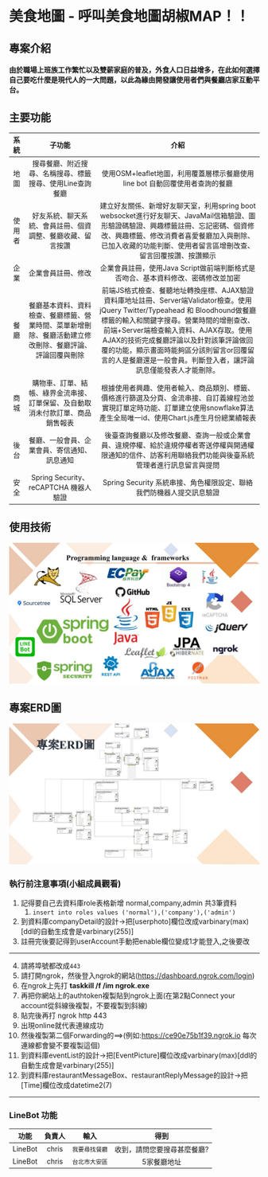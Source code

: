 # 美食地圖 - 呼叫美食地圖胡椒MAP！！

## 專案介紹
#### 由於職場上班族工作繁忙以及雙薪家庭的普及，外食人口日益增多，在此如何選擇自己要吃什麼是現代人的一大問題，以此為緣由開發讓使用者們與餐廳店家互動平台。

## 主要功能

|  系統  |    子功能    | 介紹 | 
|:------:|:----------:|:------------:|
|  地圖  |    搜尋餐廳、附近搜尋、名稱搜尋、標籤搜尋、使用Line查詢餐廳    | 使用OSM+leaflet地圖，利用覆蓋層標示餐廳使用line bot 自動回覆使用者查詢的餐廳 | 
|  使用者  |    好友系統、聊天系統、會員註冊、個資調整、餐廳收藏、留言按讚   | 建立好友關係、新增好友聊天室，利用spring boot websocket進行好友聊天、JavaMail信箱驗證、圖形驗證碼驗證、興趣標籤註冊、忘記密碼、個資修改、興趣標籤、修改消費者喜愛餐廳加入與刪除、已加入收藏的功能判斷、使用者留言區增刪改查、留言回覆按讚、按讚顯示 | 
|  企業  |    企業會員註冊、修改    | 企業會員註冊，使用Java Script做前端判斷格式是否吻合、基本資料修改、密碼修改並加密 | 
|  餐廳  |    餐廳基本資料、資料檢查、餐廳標籤、營業時間、菜單新增刪除、餐廳活動建立修改刪除、餐廳評論、評論回覆與刪除   | 前端JS格式檢查、餐聽地址轉換座標、AJAX驗證資料庫地址註冊、Server端Validator檢查。使用jQuery Twitter/Typeahead 和 Bloodhound做餐廳標籤的輸入和關鍵字搜尋。營業時間的增刪查改、前端+Server端檢查輸入資料、AJAX存取。使用AJAX的技術完成餐廳評論以及針對該筆評論做回覆的功能，顯示畫面時能夠區分該則留言or回覆留言的人是餐廳還是一般會員。判斷登入者，讓評論訊息僅能發表人才能刪除。 | 
|  商城  |    購物車、訂單、結帳、綠界金流串接、訂單保留、及自動取消未付款訂單、商品銷售報表    | 根據使用者興趣、使用者輸入、商品類別、標籤、價格進行篩選及分頁、金流串接、自訂義線程池並實現訂單定時功能、訂單建立使用snowflake算法產生全局唯一id、使用Chart.js產生月份總業績報表 | 
|  後台  |    餐廳、一般會員、企業會員、寄信通知、訊息通知    | 後臺查詢餐廳以及修改餐廳、查詢一般或企業會員、違規停權、給於違規停權者寄送停權與開通權限通知的信件、訪客利用聯絡我們功能與後臺系統管理者進行訊息留言與提問 | 
|  安全  |    Spring Security、reCAPTCHA 機器人驗證    | Spring Security 系統串接、角色權限設定、聯絡我們防機器人提交訊息驗證 | 

## 使用技術
![技術圖](https://github.com/PepperNoodles/PepperNoodles/blob/master/src/main/webapp/images/EEIT23.pptx.jpg "技術圖")

## 專案ERD圖
![erd圖](https://github.com/PepperNoodles/PepperNoodles/blob/master/src/main/webapp/images/erd.jpg "ERD圖")



### 執行前注意事項(小組成員觀看) 
1. 記得要自己去資料庫role表格新增 normal,company,admin 共3筆資料 
   1. ``` insert into roles values ('normal'),('company'),('admin') ```
2. 到資料庫companyDetail的設計->把[userphoto]欄位改成varbinary(max)[ddl的自動生成會是varbinary(255)] 
3. 註冊完後要記得到userAccount手動把enable欄位變成1才能登入,之後要改 
---
4. 請將埠號都改成`443`
5. 請打開ngrok，然後登入ngrok的網站(https://dashboard.ngrok.com/login)
6. 在ngrok上先打 **taskkill /f /im ngrok.exe**
7. 再把你網站上的authtoken複製貼到ngrok上面(在第2點Connect your account從斜線後複製，不要複製到斜線)
8. 貼完後再打 ngrok http 443  
9. 出現online就代表連線成功
10. 然後複製第二個Forwarding的==>(例如:https://ce90e75b1f39.ngrok.io 每次連線都會變不要複製這個)
11. 到資料庫eventList的設計->把[EventPicture]欄位改成varbinary(max)[ddl的自動生成會是varbinary(255)]
12. 到資料庫restaurantMessageBox、restaurantReplyMessage的設計->把[Time]欄位改成datetime2(7) 
---
### LineBot 功能

|  功能  |    負責人    | 輸入 | 得到  |
|:------:|:----------:|:------------:|:------------:|
|  LineBot  |  chris  | `我要尋找餐廳` | 收到，請問您要搜尋甚麼餐廳? |
|  LineBot  |  chris  | `台北市大安區` | 5家餐廳地址 |


